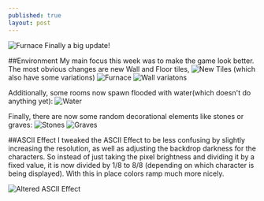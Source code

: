 ```yaml
---
published: true
layout: post
---
```




![Furnace](http://i.imgur.com/MnSh4sL.gif)
Finally a big update!

<!--excerpt-->

##Environment
My main focus this week was to make the game look better. The most obvious changes are new Wall and Floor tiles,
![New Tiles](http://i.imgur.com/8bHyB79.gif)
(which also have some variations)
![Furnace](http://i.imgur.com/MnSh4sL.gif)
![Wall variatons](http://i.imgur.com/KeBnAyy.png)

Additionally, some rooms now spawn flooded with water(which doesn't do anything yet):
![Water](http://i.imgur.com/LwREuJj.gif)

Finally, there are now some random decorational elements like stones or graves:
![Stones](http://i.imgur.com/iorGOnO.gif)
![Graves](http://i.imgur.com/EIed9Bv.gif)

##ASCII Effect
I tweaked the ASCII Effect to be less confusing by slightly increasing the resolution, as well as adjusting the backdrop darkness for the characters.
So instead of just taking the pixel brightness and dividing it by a fixed value, it is now divided by 1/8 to 8/8 (depending on which character is being displayed). With this in place colors ramp much more nicely.

![Altered ASCII Effect](http://i.imgur.com/TxvbQsh.png)
